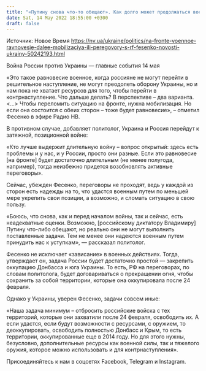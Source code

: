 ```yaml
---
title: "«Путину снова что-то обещают». Как долго может продолжаться военное равновесие на фронте и когда возобновятся переговоры — Фесенко"
date: Sat, 14 May 2022 18:55:00 +0300
draft: false
---
```

Источник: Новое Время https://nv.ua/ukraine/politics/na-fronte-voennoe-ravnovesie-dalee-mobilizaciya-ili-peregovory-s-rf-fesenko-novosti-ukrainy-50242193.html


Война России против Украины — главные события 14 мая

«Это такое равновесие военное, когда россияне не могут перейти в решительное наступление, не могут преодолеть оборону Украины, но и нам пока не хватает ресурсов для того, чтобы перейти в контрнаступление. Что дальше делать? В перспективе – два варианта. <...> Чтобы переломить ситуацию на фронте, нужна мобилизация. Но если она состоится с обеих сторон – тоже будет равновесие», – отметил Фесенко в эфире Радио НВ.

В противном случае, добавляет политолог, Украина и Россия перейдут к затяжной, позиционной войне:

«Кто лучше выдержит длительную войну – вопрос открытый: здесь есть проблемы и у нас, и у России, просто они разные. Если это равновесие [на фронте] будет достаточно длительным (не менее полугода, например), тогда неизбежно придется возобновлять активные переговоры».

Сейчас, убежден Фесенко, переговоры не проходят, ведь у каждой из сторон есть надежды на то, что удастся военным путем по меньшей мере укрепить свои позиции, а возможно, и сломать ситуацию в свою пользу.

«Боюсь, что снова, как и перед началом войны, так и сейчас, есть неадекватные оценки. Возможно, [российскому диктатору Владимиру] Путину что-либо обещают, но реально они не могут выполнить поставленные задачи. Тем не менее они надеются военным путем принудить нас к уступкам», — рассказал политолог.

Фесенко не исключает «зависание» в военных действиях. Тогда, утверждает он, задача России будет достаточно простой — закрепить оккупацию Донбасса и юга Украины. То есть, РФ на переговорах, по словам политолога, будет договариваться о прекращении огня, чтобы сохранить за собой территории, которые она оккупировала после 24 февраля.

Однако у Украины, уверен Фесенко, задачи совсем иные:

«Наша задача минимум – отбросить российские войска с тех территорий, которые они захватили после 24 февраля, освободить их. А если удастся, если будут возможности с ресурсами, с оружием, то деоккупировать, освободить полностью Донбасс и Крым, то есть территории, оккупированные еще в 2014 году. Но для этого нужны, безусловно, дополнительные ресурсы как военной силы, так и тяжелого оружия, которое можно использовать и для контрнаступления».

Присоединяйтесь к нам в соцсетях Facebook, Telegram и Instagram.
